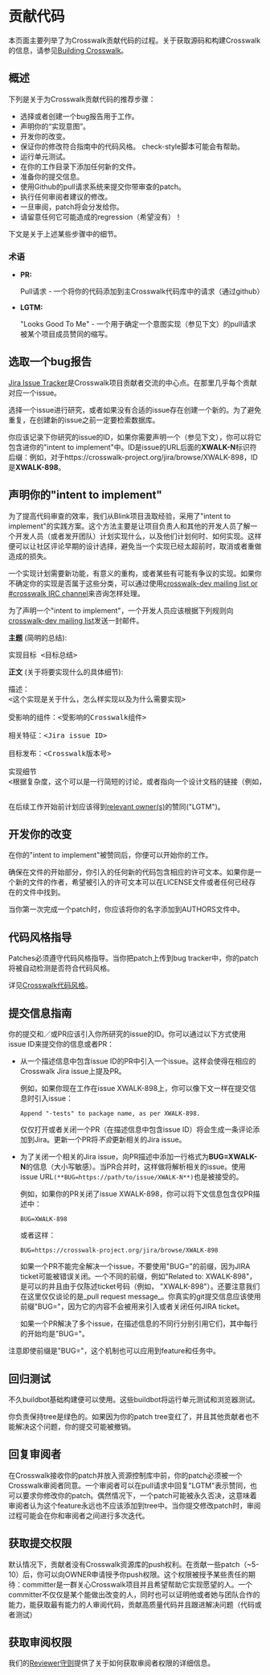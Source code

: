 # 贡献代码
本页面主要列举了为Crosswalk贡献代码的过程。关于获取源码和构建Crosswalk的信息，请参见[Building Crosswalk](/contribute/building_crosswalk.html)。

## 概述
下列是关于为Crosswalk贡献代码的推荐步骤：

* 选择或者创建一个bug报告用于工作。
* 声明你的“实现意图”。
* 开发你的改变。
* 保证你的修改符合指南中的代码风格。 check-style脚本可能会有帮助。
* 运行单元测试。
* 在你的工作目录下添加任何新的文件。
* 准备你的提交信息。
* 使用Github的pull请求系统来提交你带审查的patch。
* 执行任何审阅者建议的修改。
* 一旦审阅，patch将会分发给你。
* 请留意任何它可能造成的regression（希望没有）！

下文是关于上述某些步骤中的细节。

### 术语

*   **PR:**

    Pull请求 - 一个将你的代码添加到主Crosswalk代码库中的请求（通过github）

*   **LGTM:**

    "Looks Good To Me" - 一个用于确定一个意图实现（参见下文）的pull请求被某个项目成员赞同的缩写。

## 选取一个bug报告

[Jira Issue Tracker](https://crosswalk-project.org/jira/)是Crosswalk项目贡献者交流的中心点。在那里几乎每个贡献对应一个issue。

选择一个issue进行研究，或者如果没有合适的issue存在创建一个新的。为了避免重复，在创建新的issue之前一定要检索数据库。

你应该记录下你研究的issue的ID，如果你需要声明一个（参见下文），你可以将它包含进你的"intent to implement"中。ID是issue的URL后面的**XWALK-N**标识符后缀：例如，对于https://crosswalk-project.org/jira/browse/XWALK-898，ID是**XWALK-898**。

## 声明你的"intent to implement"

为了提高代码审查的效率，我们从Blink项目汲取经验，采用了"intent to implement"的实践方案。这个方法主要是让项目负责人和其他的开发人员了解一个开发人员（或者发开团队）计划实现什么，以及他们计划何时、如何实现。这样便可以让社区评论早期的设计选择，避免当一个实现已经太超前时，取消或者重做造成的损失。

一个实现计划需要新功能，有意义的重构，或者某些有可能有争议的实现。如果你不确定你的实现是否属于这些分类，可以通过使用[crosswalk-dev mailing list or #crosswalk IRC channel](/documentation/community.html)来咨询怎样处理。

为了声明一个"intent to implement"，一个开发人员应该根据下列规则向[crosswalk-dev mailing list](https://lists.crosswalk-project.org/mailman/listinfo/crosswalk-dev)发送一封邮件。

**主题** (简明的总结):

<pre>
实现目标 &lt;目标总结&gt;
</pre>

**正文** (关于将要实现什么的具体细节):

<pre>
描述：
&lt;这个实现是关于什么，怎么样实现以及为什么需要实现&gt;

受影响的组件：&lt;受影响的Crosswalk组件&gt;

相关特征：&lt;Jira issue ID&gt;

目标发布：&lt;Crosswalk版本号&gt;

实现细节
&lt;根据复杂度，这个可以是一行简短的讨论，或者指向一个设计文档的链接（例如，Google Docs）；然而，我们更希望在大规模设计被完成前开始讨论。&gt;

</pre>

在后续工作开始前计划应该得到[relevant owner(s)](https://crosswalk-project.org/contribute/reviewer_policy)的赞同("LGTM")。

## 开发你的改变

在你的"intent to implement"被赞同后，你便可以开始你的工作。

确保在文件的开始部分，你引入的任何新的代码包含相应的许可文本。如果你是一个新的文件的作者，希望被引入的许可文本可以在LICENSE文件或者任何已经存在的文件中找到。

当你第一次完成一个patch时，你应该将你的名字添加到AUTHORS文件中。

## 代码风格指导

Patches必须遵守代码风格指导。当你把patch上传到bug tracker中，你的patch将被自动检测是否符合代码风格。

详见[Crosswalk代码风格](/contribute/coding_style.html)。


## 提交信息指南

你的提交和／或PR应该引入你所研究的issue的ID。你可以通过以下方式使用issue ID来提交你的信息或者PR：

*   从一个描述信息中包含issue ID的PR中引入一个issue。这样会使得在相应的Crosswalk Jira issue上提及PR。

    例如，如果你现在工作在issue XWALK-898上，你可以像下文一样在提交信息时引入issue：

        Append "-tests" to package name, as per XWALK-898.

    仅仅打开或者关闭一个PR（在描述信息中包含issue ID）将会生成一条评论添加到Jira。更新一个PR将*不会*更新相关的Jira issue。

*   为了关闭一个相关的Jira issue，向PR描述中添加一行格式为**BUG=XWALK-N**的信息（大小写敏感）。当PR合并时，这样做将解析相关的issue。使用issue URL`(**BUG=https://path/to/issue/XWALK-N**)`也是被接受的。

    例如，如果你的PR关闭了issue XWALK-898，你可以将下文信息包含仅PR描述中：

        BUG=XWALK-898

    或者这样：

        BUG=https://crosswalk-project.org/jira/browse/XWALK-898

    如果一个PR不能完全解决一个issue，不要使用"BUG="的前缀，因为JIRA ticket可能被错误关闭。一个不同的前缀，例如"Related to: XWALK-898"，是可以的并且由于仅陈述ticket号码（例如， "XWALK-898"）。还要注意我们在这里仅仅谈论的是_pull request message_。你真实的git提交信息应该使用前缀"BUG="，因为它的内容不会被用来引入或者关闭任何JIRA ticket。

    如果一个PR解决了多个issue，在描述信息的不同行分别引用它们，其中每行的开始均是"BUG="。

注意即使前缀是"BUG="，这个机制也可以应用到feature和任务中。

## 回归测试

不久buildbot基础构建便可以使用。这些buildbot将运行单元测试和浏览器测试。

你负责保持tree是绿色的。如果因为你的patch tree变红了，并且其他贡献者也不能解决这个问题，你的提交可能被撤销。

## 回复审阅者

在Crosswalk接收你的patch并放入资源控制库中前，你的patch必须被一个Crosswalk审阅者同意。一个审阅者可以在pull请求中回复"LGTM"表示赞同，也可以要求你修改你的patch。偶然情况下，一个patch可能被永久否决，这意味着审阅者认为这个feature永远也不应该添加到tree中。当你提交修改patch时，审阅过程可能会在你和审阅者之间进行多次迭代。

## 获取提交权限

默认情况下，贡献者没有Crosswalk资源库的push权利。在贡献一些patch（~5-10）后，你可以向OWNER申请授予你push权限。这个权限被授予某些责任的期待：committer是一群关心Crosswalk项目并且希望帮助它实现愿望的人。一个committer不仅仅是某个能做出改变的人，同时也可以证明他或者她与团队合作的能力，能获取最有能力的人审阅代码，贡献高质量代码并且跟进解决问题（代码或者测试）

## 获取审阅权限

我们的[Reviewer守则](/contribute/reviewer_policy.html)提供了关于如何获取审阅者权限的详细信息。
